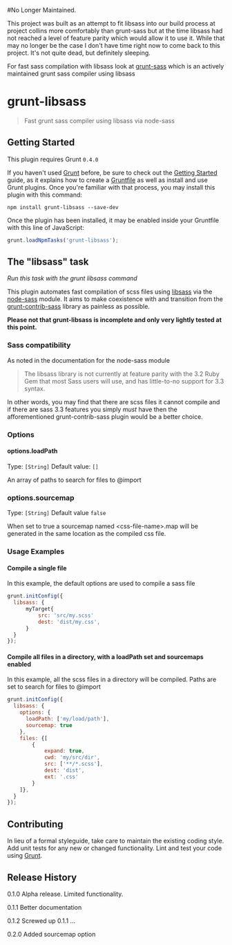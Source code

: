 #No Longer Maintained.

This project was built as an attempt to fit libsass into our build process at project collins more comfortably than grunt-sass but at the time libsass had not reached a level of feature parity which would allow it to use it. While that may no longer be the case I don't have time right now to come back to this project. It's not quite dead, but definitely sleeping.

For fast sass compilation with libsass look at [grunt-sass](https://github.com/sindresorhus/grunt-sass) which is an actively maintained grunt sass compiler using libsass

# grunt-libsass

> Fast grunt sass compiler using libsass via node-sass

## Getting Started
This plugin requires Grunt `0.4.0`

If you haven't used [Grunt](http://gruntjs.com/) before, be sure to check out the [Getting Started](http://gruntjs.com/getting-started) guide, as it explains how to create a [Gruntfile](http://gruntjs.com/sample-gruntfile) as well as install and use Grunt plugins. Once you're familiar with that process, you may install this plugin with this command:

```shell
npm install grunt-libsass --save-dev
```

Once the plugin has been installed, it may be enabled inside your Gruntfile with this line of JavaScript:

```js
grunt.loadNpmTasks('grunt-libsass');
```

## The "libsass" task

*Run this task with the grunt libsass command*

This plugin automates fast compilation of scss files using [libsass](https://github.com/hcatlin/libsass) via the
[node-sass](https://github.com/andrew/node-sass) module. It aims to make coexistence with and transition from the
[grunt-contrib-sass](https://github.com/gruntjs/grunt-contrib-sass) library as painless as possible.

**Please not that grunt-libsass is incomplete and only very lightly tested at this point.**

### Sass compatibility

As noted in the documentation for the node-sass module

> The libsass library is not currently at feature parity with the 3.2 Ruby Gem that most Sass users will use,
> and has little-to-no support for 3.3 syntax.

In other words, you may find that there are scss files it cannot compile and if there are sass 3.3 features you simply
*must* have then the afforementioned grunt-contrib-sass plugin would be a better choice.

### Options

#### options.loadPath
Type: `[String]`
Default value: `[]`

An array of paths to search for files to @import

### options.sourcemap
Type: `[String]`
Default value `false`

When set to true a sourcemap named &lt;css-file-name&gt;.map will be generated in the same location as the compiled css
file.


### Usage Examples

#### Compile a single file
In this example, the default options are used to compile a sass file

```js
grunt.initConfig({
  libsass: {
      myTarget{
          src: 'src/my.scss'
          dest: 'dist/my.css',
      }
  }
});
```

#### Compile all files in a directory, with a loadPath set and sourcemaps enabled
In this example, all the scss files in a directory will be compiled. Paths are set to search for files to @import

```js
grunt.initConfig({
  libsass: {
    options: {
      loadPath: ['my/load/path'],
      sourcemap: true
    },
    files: {[
        {
            expand: true,
            cwd: 'my/src/dir',
            src: ['**/*.scss'],
            dest: 'dist',
            ext: '.css'
        }
    ]},
  }
});
```

## Contributing
In lieu of a formal styleguide, take care to maintain the existing coding style. Add unit tests for any new or changed functionality. Lint and test your code using [Grunt](http://gruntjs.com/).

## Release History
0.1.0 Alpha release. Limited functionality.

0.1.1 Better documentation

0.1.2 Screwed up 0.1.1 ...

0.2.0 Added sourcemap option
